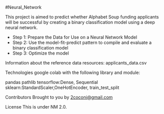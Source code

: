 #Neural_Network

This project is aimed to predict whether Alphabet Soup funding applicants will be successful by creating a binary classification model using a deep neural network.

* Step 1: Prepare the Data for Use on a Neural Network Model
* Step 2: Use the model-fit-predict pattern to compile and evaluate a binary classification model
* Step 3: Optimize the model


Information about the reference data resources:
applicants_data.csv

Technologies
google colab with the following library and module:

pandas
pathlib
tensorflow:Dense, Sequential
sklearn:StandardScaler,OneHotEncoder, train_test_split



Contributors
Brought to you by 2coconi@gmail.com

License
This is under NM 2.0.
